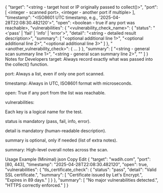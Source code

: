 {
    "target": "<string - target host or IP originally passed to collect()>",
    "port": [
        <integer - scanned port>,
        <integer - another port if multiple>
    ],
    "timestamp": "<ISO8601 UTC timestamp, e.g., '2025-04-28T22:08:30.482120'>",
    "open": <boolean - true if any port was reachable>,
    "vulnerabilities": {
        "<vulnerability_check_name>": {
            "status": "<'pass' | 'fail' | 'info' | 'error'>",
            "detail": "<string - detailed result description>",
            "summary": [
                "<optional additional line 1>",
                "<optional additional line 2>",
                "<optional additional line 3>"
            ]
        },
        "<another_vulnerability_check>": {
            ...
        }
    },
    "summary": [
        "<string - general scan summary line 1>",
        "<string - general scan summary line 2>",
        "<etc>"
    ]
}
Notes for Developers
target: Always record exactly what was passed into the collect() function.

port: Always a list, even if only one port scanned.

timestamp: Always in UTC, ISO8601 format with microseconds.

open: True if any port from the list was reachable.

vulnerabilities:

Each key is a logical name for the test.

status is mandatory (pass, fail, info, error).

detail is mandatory (human-readable description).

summary is optional, only if needed (list of extra notes).

summary: High-level overall notes across the scan.

Usage Example (Minimal)
json
Copy
Edit
{
    "target": "wadih.com",
    "port": [80, 443],
    "timestamp": "2025-04-28T22:08:30.482120",
    "open": true,
    "vulnerabilities": {
        "tls_certificate_check": {
            "status": "pass",
            "detail": "Valid SSL certificate.",
            "summary": [
                "Certificate issued by Let's Encrypt.",
                "Expires in 89 days."
            ]
        }
    },
    "summary": [
        "No major vulnerabilities detected.",
        "HTTPS correctly enforced."
    ]
}
